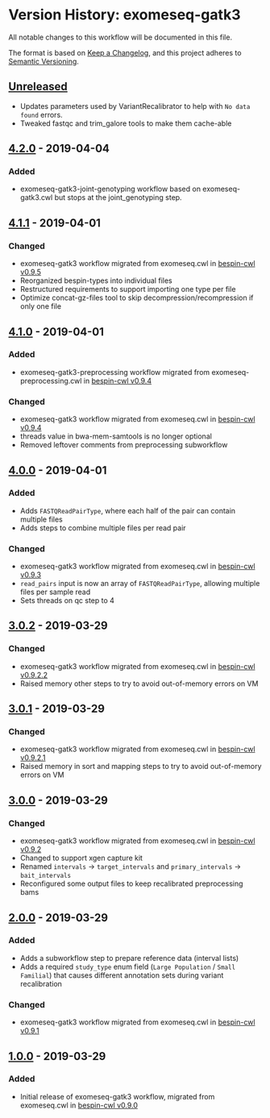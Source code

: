 # Version History: exomeseq-gatk3

All notable changes to this workflow will be documented in this file.

The format is based on [Keep a Changelog](https://keepachangelog.com/en/1.0.0/),
and this project adheres to [Semantic Versioning](https://semver.org/spec/v2.0.0.html).

## [Unreleased]

- Updates parameters used by VariantRecalibrator to help with `No data found` errors.
- Tweaked fastqc and trim\_galore tools to make them cache-able

## [4.2.0] - 2019-04-04

### Added

- exomeseq-gatk3-joint-genotyping workflow based on exomeseq-gatk3.cwl but stops at the joint_genotyping step.

## [4.1.1] - 2019-04-01

### Changed

- exomeseq-gatk3 workflow migrated from exomeseq.cwl in [bespin-cwl v0.9.5](https://github.com/Duke-GCB/bespin-cwl/releases/tag/v0.9.5)
- Reorganized bespin-types into individual files
- Restructured requirements to support importing one type per file
- Optimize concat-gz-files tool to skip decompression/recompression if only one file

## [4.1.0] - 2019-04-01

### Added

- exomeseq-gatk3-preprocessing workflow migrated from exomeseq-preprocessing.cwl in [bespin-cwl v0.9.4](https://github.com/Duke-GCB/bespin-cwl/releases/tag/v0.9.4)

### Changed

- exomeseq-gatk3 workflow migrated from exomeseq.cwl in [bespin-cwl v0.9.4](https://github.com/Duke-GCB/bespin-cwl/releases/tag/v0.9.4)
- threads value in bwa-mem-samtools is no longer optional
- Removed leftover comments from preprocessing subworkflow

## [4.0.0] - 2019-04-01

### Added

- Adds `FASTQReadPairType`, where each half of the pair can contain multiple files
- Adds steps to combine multiple files per read pair

### Changed

- exomeseq-gatk3 workflow migrated from exomeseq.cwl in [bespin-cwl v0.9.3](https://github.com/Duke-GCB/bespin-cwl/releases/tag/v0.9.3)
- `read_pairs` input is now an array of `FASTQReadPairType`, allowing multiple files per sample read
- Sets threads on qc step to 4

## [3.0.2] - 2019-03-29

### Changed

- exomeseq-gatk3 workflow migrated from exomeseq.cwl in [bespin-cwl v0.9.2.2](https://github.com/Duke-GCB/bespin-cwl/releases/tag/v0.9.2.2)
- Raised memory other steps to try to avoid out-of-memory errors on VM

## [3.0.1] - 2019-03-29

### Changed

- exomeseq-gatk3 workflow migrated from exomeseq.cwl in [bespin-cwl v0.9.2.1](https://github.com/Duke-GCB/bespin-cwl/releases/tag/v0.9.2.1)
- Raised memory in sort and mapping steps to try to avoid out-of-memory errors on VM

## [3.0.0] - 2019-03-29

### Changed

- exomeseq-gatk3 workflow migrated from exomeseq.cwl in [bespin-cwl v0.9.2](https://github.com/Duke-GCB/bespin-cwl/releases/tag/v0.9.2)
- Changed to support xgen capture kit
- Renamed `intervals` -> `target_intervals` and `primary_intervals` -> `bait_intervals`
- Reconfigured some output files to keep recalibrated preprocessing bams

## [2.0.0] - 2019-03-29

### Added

- Adds a subworkflow step to prepare reference data (interval lists)
- Adds a required `study_type` enum field (`Large Population` / `Small Familial`) that causes different annotation sets during variant recalibration

### Changed

- exomeseq-gatk3 workflow migrated from exomeseq.cwl in [bespin-cwl v0.9.1](https://github.com/Duke-GCB/bespin-cwl/releases/tag/v0.9.1)

## [1.0.0] - 2019-03-29

### Added

- Initial release of exomeseq-gatk3 workflow, migrated from exomeseq.cwl in [bespin-cwl v0.9.0](https://github.com/Duke-GCB/bespin-cwl/releases/tag/v0.9.0)

[Unreleased]: https://github.com/bespin-workflows/exomeseq-gatk3/compare/v4.2.0...develop
[4.2.0]: https://github.com/bespin-workflows/exomeseq-gatk3/compare/v4.1.1...v4.2.0
[4.1.1]: https://github.com/bespin-workflows/exomeseq-gatk3/compare/v4.1.0...v4.1.1
[4.1.0]: https://github.com/bespin-workflows/exomeseq-gatk3/compare/v4.0.0...v4.1.0
[4.0.0]: https://github.com/bespin-workflows/exomeseq-gatk3/compare/v3.0.2...v4.0.0
[3.0.2]: https://github.com/bespin-workflows/exomeseq-gatk3/compare/v3.0.1...v3.0.2
[3.0.1]: https://github.com/bespin-workflows/exomeseq-gatk3/compare/v3.0.0...v3.0.1
[3.0.0]: https://github.com/bespin-workflows/exomeseq-gatk3/compare/v2.0.0...v3.0.0
[2.0.0]: https://github.com/bespin-workflows/exomeseq-gatk3/compare/v1.0.0...v2.0.0
[1.0.0]: https://github.com/bespin-workflows/exomeseq-gatk3/releases/tag/v1.0.0
